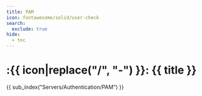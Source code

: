 ```yaml
---
title: PAM
icon: fontawesome/solid/user-check
search:
  exclude: true
hide:
  - toc
---
```


# :{{ icon|replace("/", "-") }}: {{ title }}

{{ sub_index("Servers/Authentication/PAM") }}
